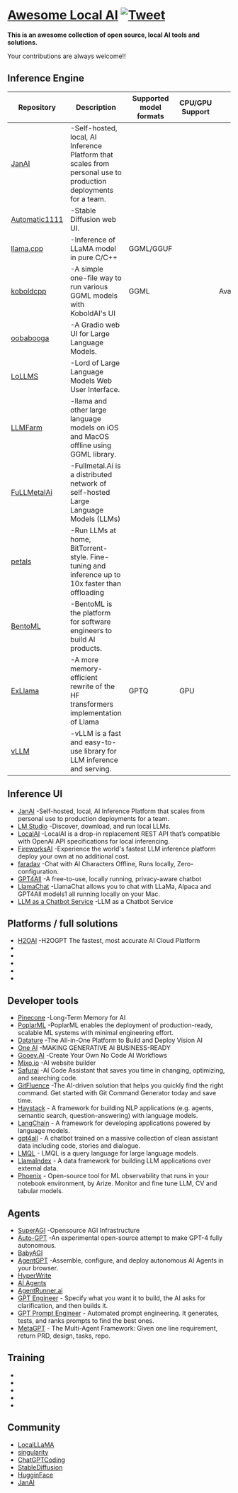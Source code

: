 

# [Awesome Local AI](https://github.com/janhq/awesome-local-ai) [![Tweet](https://img.shields.io/twitter/url/http/shields.io.svg?style=social)](https://twitter.com/intent/tweet?text=Awesome%20Local%20AI%20-%20a%20collection%20of%20open%20source,%20local%20AI%20tools%20and%20solutions%20by%20@jan_dotai&url=https://github.com/janhq/awesome-local-ai&hashtags=AI,OpenSource)

**This is an awesome collection of open source, local AI tools and solutions.**

  Your contributions are always welcome!!


## Inference Engine

| Repository | Description | Supported model formats | CPU/GPU Support | UI | Platform Type
|------------|-----------|------------|------------|------------|------------|
[JanAI](https://github.com/janhq/jan.git)| -Self-hosted, local, AI Inference Platform that scales from personal use to production deployments for a team. |
[Automatic1111](https://github.com/AUTOMATIC1111/stable-diffusion-webui) |-Stable Diffusion web UI. |
[llama.cpp](https://github.com/ggerganov/llama.cpp) |-Inference of LLaMA model in pure C/C++ | GGML/GGUF
[koboldcpp](https://github.com/LostRuins/koboldcpp)| -A simple one-file way to run various GGML models with KoboldAI's UI | GGML| | Available | conversational 
[oobabooga](https://github.com/oobabooga/text-generation-webui)| -A Gradio web UI for Large Language Models. |
[LoLLMS](https://github.com/ParisNeo/lollms-webui)| -Lord of Large Language Models Web User Interface. |
[LLMFarm](https://github.com/guinmoon/LLMFarm)| -llama and other large language models on iOS and MacOS offline using GGML library.
[FuLLMetalAi](https://www.fullmetal.ai/)| -Fullmetal.Ai is a distributed network of self-hosted Large Language Models (LLMs)
[petals](https://github.com/bigscience-workshop/petals)| -Run LLMs at home, BitTorrent-style. Fine-tuning and inference up to 10x faster than offloading
[BentoML](https://www.bentoml.com/) |-BentoML is the platform for software engineers to build AI products.
[ExLlama](https://github.com/turboderp/exllama) |-A more memory-efficient rewrite of the HF transformers implementation of Llama | GPTQ |GPU
[vLLM](https://github.com/vllm-project/vllm) |-vLLM is a fast and easy-to-use library for LLM inference and serving.

## Inference UI
* [JanAI](https://github.com/janhq/jan.git) -Self-hosted, local, AI Inference Platform that scales from personal use to production deployments for a team.
* [LM Studio](https://lmstudio.ai/) -Discover, download, and run local LLMs. 
* [LocalAI](https://github.com/go-skynet/LocalAI) -LocalAI is a drop-in replacement REST API that’s compatible with OpenAI API specifications for local inferencing. 
* [FireworksAI](https://app.fireworks.ai/) -Experience the world's fastest LLM inference platform deploy your own at no additional cost. 
* [faradav](https://faraday.dev/) -Chat with AI Characters Offline, Runs locally, Zero-configuration. 
* [GPT4All](https://gpt4all.io) -A free-to-use, locally running, privacy-aware chatbot
* [LlamaChat](https://llamachat.app/) -LlamaChat allows you to chat with LLaMa, Alpaca and GPT4All models1 all running locally on your Mac.
* [LLM as a Chatbot Service](https://github.com/deep-diver/LLM-As-Chatbot) -LLM as a Chatbot Service






## Platforms / full solutions
* [H2OAI](https://h2o.ai/#tabs-320f3fc63d-item-aa19ad7787-tab) -H2OGPT The fastest, most accurate AI Cloud Platform
* []()
* []()
* []()
* []()
* 
## Developer tools
* [Pinecone](https://www.pinecone.io) -Long-Term Memory for AI
* [PoplarML](https://www.poplarml.com) -PoplarML enables the deployment of production-ready, scalable ML systems with minimal engineering effort.
* [Datature](https://datature.io) -The All-in-One Platform to Build and Deploy Vision AI 
* [One AI](https://www.oneai.com/) -MAKING GENERATIVE AI BUSINESS-READY
* [Gooey.AI](https://gooey.ai/) -Create Your Own No Code AI Workflows
* [Mixo.io](https://mixo.io/?via=futurepedia) -AI website builder
* [Safurai](https://www.safurai.com) -AI Code Assistant that saves you time in changing, optimizing, and searching code.
* [GitFluence](https://www.gitfluence.com) -The AI-driven solution that helps you quickly find the right command. Get started with Git Command Generator today and save time.
* [Haystack](https://haystack.deepset.ai/) - A framework for building NLP applications (e.g. agents, semantic search, question-answering) with language models.
* [LangChain](https://langchain.com/) - A framework for developing applications powered by language models.
* [gpt4all](https://github.com/nomic-ai/gpt4all) - A chatbot trained on a massive collection of clean assistant data including code, stories and dialogue.
* [LMQL](https://lmql.ai/) - LMQL is a query language for large language models.
* [LlamaIndex](https://www.llamaindex.ai/) - A data framework for building LLM applications over external data.
* [Phoenix](https://phoenix.arize.com/) - Open-source tool for ML observability that runs in your notebook environment, by Arize. Monitor and fine tune LLM, CV and tabular models.

## Agents
* [SuperAGI](https://superagi.com/) -Opensource AGI Infrastructure
* [Auto-GPT](https://github.com/Significant-Gravitas/Auto-GPT) -An experimental open-source attempt to make GPT-4 fully autonomous.
* [BabyAGI](https://github.com/yoheinakajima/babyagi)
* [AgentGPT](https://agentgpt.reworkd.ai/) -Assemble, configure, and deploy autonomous AI Agents in your browser.
* [HyperWrite](https://www.hyperwriteai.com/)
* [AI Agents](https://aiagent.app/)
* [AgentRunner.ai](https://www.agentrunner.ai)
* [GPT Engineer](https://github.com/AntonOsika/gpt-engineer) - Specify what you want it to build, the AI asks for clarification, and then builds it.
* [GPT Prompt Engineer](https://github.com/mshumer/gpt-prompt-engineer) - Automated prompt engineering. It generates, tests, and ranks prompts to find the best ones.
* [MetaGPT](https://github.com/geekan/MetaGPT) - The Multi-Agent Framework: Given one line requirement, return PRD, design, tasks, repo.

## Training
* []()
* []()
* []()
* []()
* []()
## Community
* [LocalLLaMA](https://www.reddit.com/r/LocalLLaMA/)
* [singularity](https://www.reddit.com/r/singularity/)
* [ChatGPTCoding](https://www.reddit.com/r/ChatGPTCoding/)
* [StableDiffusion](https://www.reddit.com/r/StableDiffusion/)
* [HugginFace](https://discord.gg/hugging-face-879548962464493619)
* [JanAI](https://discord.gg/WWjdgYw9Fa)
